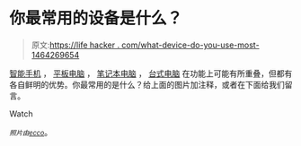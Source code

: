 # 你最常用的设备是什么？

> 原文:[https://life hacker . com/what-device-do-you-use-most-1464269654](https://lifehacker.com/what-device-do-you-use-most-1464269654)

[智能手机](https://encrypted.google.com/url?sa=t&rct=j&q=site%3Alifehacker.com%20smartphoens&source=web&cd=1&cad=rja&ved=0CDAQFjAA&url=http%3A%2F%2Flifehacker.com%2Ftag%2Fsmartphones&ei=06GEUunWIcb72QXq-4GgBA&usg=AFQjCNGfOGIvHHcojy4IpKSWLm7FIjI6Gg&sig2=tKDuWFJ5XfX4SUPhftAOlg&bvm=bv.56343320,d.b2I) ， [平板电脑](http://lifehacker.com/tag/tablets) ， [笔记本电脑](http://lifehacker.com/tag/laptops) ， [台式电脑](http://lifehacker.com/tag/desktops) 在功能上可能有所重叠，但都有各自鲜明的优势。你最常用的是什么？给上面的图片加注释，或者在下面给我们留言。

Watch

*<small>照片由</small>*[*<small>ecco</small>*](http://www.shutterstock.com/pic.mhtml?id=158628626&src=id)。